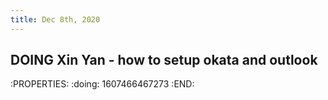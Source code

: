 ```yaml
---
title: Dec 8th, 2020
---
```


## DOING Xin Yan - how to setup okata and outlook
:PROPERTIES:
:doing: 1607466467273
:END:
##
